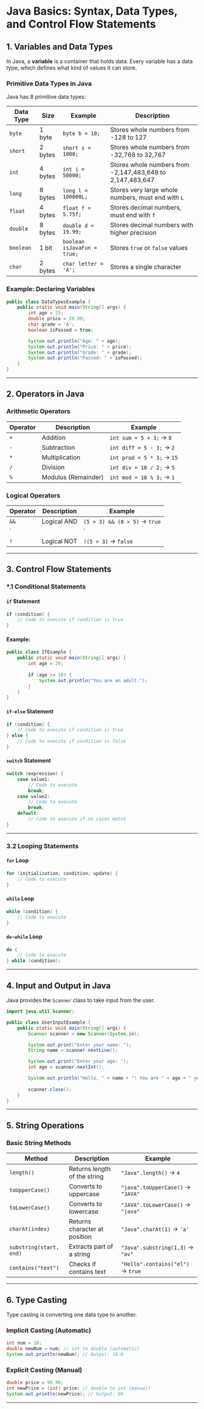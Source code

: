 # **Java Basics: Syntax, Data Types, and Control Flow Statements**

## 1. Variables and Data Types
In Java, a **variable** is a container that holds data. Every variable has a data type, which defines what kind of values it can store.

### Primitive Data Types in Java
Java has 8 primitive data types:

| Data Type | Size | Example | Description |
|-----------|------|---------|-------------|
| `byte` | 1 byte | `byte b = 10;` | Stores whole numbers from -128 to 127 |
| `short` | 2 bytes | `short s = 1000;` | Stores whole numbers from -32,768 to 32,767 |
| `int` | 4 bytes | `int i = 50000;` | Stores whole numbers from -2,147,483,648 to 2,147,483,647 |
| `long` | 8 bytes | `long l = 100000L;` | Stores very large whole numbers, must end with `L` |
| `float` | 4 bytes | `float f = 5.75f;` | Stores decimal numbers, must end with `f` |
| `double` | 8 bytes | `double d = 19.99;` | Stores decimal numbers with higher precision |
| `boolean` | 1 bit | `boolean isJavaFun = true;` | Stores `true` or `false` values |
| `char` | 2 bytes | `char letter = 'A';` | Stores a single character |

### Example: Declaring Variables
```java
public class DataTypesExample {
    public static void main(String[] args) {
        int age = 25;
        double price = 19.99;
        char grade = 'A';
        boolean isPassed = true;

        System.out.println("Age: " + age);
        System.out.println("Price: " + price);
        System.out.println("Grade: " + grade);
        System.out.println("Passed: " + isPassed);
    }
}
```

---

## 2. Operators in Java
### Arithmetic Operators
| Operator | Description | Example |
|----------|-------------|---------|
| `+` | Addition | `int sum = 5 + 3;` → `8` |
| `-` | Subtraction | `int diff = 5 - 3;` → `2` |
| `*` | Multiplication | `int prod = 5 * 3;` → `15` |
| `/` | Division | `int div = 10 / 2;` → `5` |
| `%` | Modulus (Remainder) | `int mod = 10 % 3;` → `1` |

### Logical Operators
| Operator | Description | Example |
|----------|-------------|---------|
| `&&` | Logical AND | `(5 > 3) && (8 > 5)` → `true` |
| `||` | Logical OR | `(5 > 3) || (8 < 5)` → `true` |
| `!` | Logical NOT | `!(5 > 3)` → `false` |

---

## 3. Control Flow Statements

### *.1 Conditional Statements

#### `if` Statement
```java
if (condition) {
    // Code to execute if condition is true
}
```

#### Example:
```java
public class IfExample {
    public static void main(String[] args) {
        int age = 20;
        
        if (age >= 18) {
            System.out.println("You are an adult.");
        }
    }
}
```

#### `if-else` Statement
```java
if (condition) {
    // Code to execute if condition is true
} else {
    // Code to execute if condition is false
}
```

#### `switch` Statement
```java
switch (expression) {
    case value1:
        // Code to execute
        break;
    case value2:
        // Code to execute
        break;
    default:
        // Code to execute if no cases match
}
```

---

### 3.2 Looping Statements

#### `for` Loop
```java
for (initialization; condition; update) {
    // Code to execute
}
```

#### `while` Loop
```java
while (condition) {
    // Code to execute
}
```

#### `do-while` Loop
```java
do {
    // Code to execute
} while (condition);
```

---

## 4. Input and Output in Java
Java provides the `Scanner` class to take input from the user.

```java
import java.util.Scanner;

public class UserInputExample {
    public static void main(String[] args) {
        Scanner scanner = new Scanner(System.in);

        System.out.print("Enter your name: ");
        String name = scanner.nextLine();

        System.out.print("Enter your age: ");
        int age = scanner.nextInt();

        System.out.println("Hello, " + name + "! You are " + age + " years old.");
        
        scanner.close();
    }
}
```

---

## 5. String Operations
### Basic String Methods
| Method | Description | Example |
|--------|-------------|---------|
| `length()` | Returns length of the string | `"Java".length()` → `4` |
| `toUpperCase()` | Converts to uppercase | `"java".toUpperCase()` → `"JAVA"` |
| `toLowerCase()` | Converts to lowercase | `"JAVA".toLowerCase()` → `"java"` |
| `charAt(index)` | Returns character at position | `"Java".charAt(1)` → `'a'` |
| `substring(start, end)` | Extracts part of a string | `"Java".substring(1,3)` → `"av"` |
| `contains("text")` | Checks if contains text | `"Hello".contains("el")` → `true` |

---

## 6. Type Casting
Type casting is converting one data type to another.

### Implicit Casting (Automatic)
```java
int num = 10;
double newNum = num; // int to double (automatic)
System.out.println(newNum); // Output: 10.0
```

### Explicit Casting (Manual)
```java
double price = 99.99;
int newPrice = (int) price; // double to int (manual)
System.out.println(newPrice); // Output: 99
```

---
